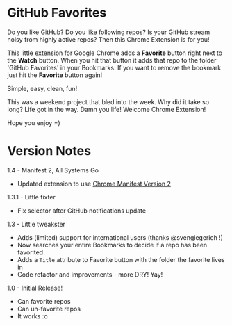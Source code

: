 GitHub Favorites
====

Do you like GitHub?  Do you like following repos?  Is your GitHub stream noisy from highly active repos?  Then this Chrome Extension is for you!

This little extension for Google Chrome adds a **Favorite** button right next to the **Watch** button.  When you hit that button it adds that repo to the folder 'GitHub Favorites' in your Bookmarks.  If you want to remove the bookmark just hit the **Favorite** button again!

Simple, easy, clean, fun!

This was a weekend project that bled into the week.  Why did it take so long?  Life got in the way.  Damn you life!  Welcome Chrome Extension!

Hope you enjoy =)


Version Notes
====

1.4 - Manifest 2, All Systems Go

 * Updated extension to use [Chrome Manifest Version 2](http://developer.chrome.com/extensions/manifestVersion.html)

1.3.1 - Little fixter

 * Fix selector after GitHub notifications update

1.3 - Little tweakster

 * Adds (limited) support for international users (thanks @svengiegerich !)
 * Now searches your entire Bookmarks to decide if a repo has been favorited
 * Adds a `Title` attribute to Favorite button with the folder the favorite lives in
 * Code refactor and improvements - more DRY!  Yay!

1.0 - Initial Release!

 * Can favorite repos
 * Can un-favorite repos
 * It works :o